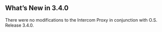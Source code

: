 ## What’s New in 3.4.0

There were no modifications to the Intercom Proxy in conjunction with O.S. Release 3.4.0.